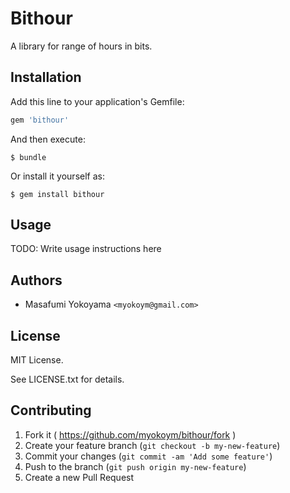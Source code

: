 # Bithour

A library for range of hours in bits.

## Installation

Add this line to your application's Gemfile:

```ruby
gem 'bithour'
```

And then execute:

    $ bundle

Or install it yourself as:

    $ gem install bithour

## Usage

TODO: Write usage instructions here

## Authors

* Masafumi Yokoyama `<myokoym@gmail.com>`

## License

MIT License.

See LICENSE.txt for details.

## Contributing

1. Fork it ( https://github.com/myokoym/bithour/fork )
2. Create your feature branch (`git checkout -b my-new-feature`)
3. Commit your changes (`git commit -am 'Add some feature'`)
4. Push to the branch (`git push origin my-new-feature`)
5. Create a new Pull Request
